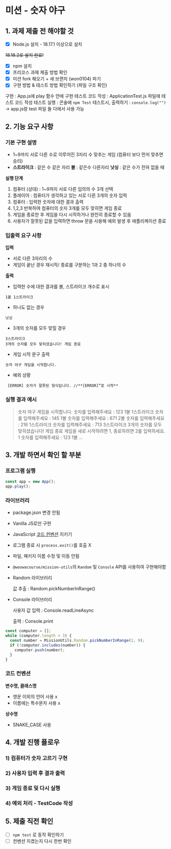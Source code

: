 # 미션 - 숫자 야구

## 1. 과제 제출 전 해야할 것

- [x]  Node.js 설치 - 18.17.1 이상으로 설치

  ~~18.18.2로 설치 완료!~~

- [x]  npm 설치
- [x]  프리코스 과제 제출 방법 확인
- [x]  미션 fork 해오기 + 새 브랜치 (won0104) 파기
- [x]  구현 방법 & 테스트 방법 확인하기 (파일 구조 확인)

  구현 : App.js에 play 함수 안에 구현
  테스트 코드 작성 : ApplicationTest.js 파일에 테스트 코드 작성
  테스트 실행 : 콘솔에 `npm Test`
  테스트시, 출력하기 : `console.log("")`  → app.js랑 test 파일 둘 다에서 사용 가능


## 2. 기능 요구 사항

### 기본 구현 설명

- 1~9까지 서로 다른 수로 이루어진 3자리 수 맞추는 게임 (컴퓨터 보다 먼저 맞추면 승리)
- **스트라이크** : 같은 수 같은 자리
  **볼** : 같은수 다른자리
  **낫싱** : 같은 수가 전혀 없을 때

**실행 단계**

1. 컴퓨터 (상대) : 1~9까지 서로 다른 임의의 수 3개 선택
2. 플레이어 : 컴퓨터가 생각하고 있는 서로 다른 3개의 숫자 입력
3. 컴퓨터 : 입력한 숫자에 대한 결과 출력
4. 1,2,3 반복하여 컴퓨터의 숫자 3개를 모두 맞히면 게임 종료
5. 게임을 종료한 후 게임을 다시 시작하거나 완전히 종료할 수 있음
6. 사용자가 잘못된 값을 입력하면 throw 문을 사용해 예외 발생 후 애플리케이션 종료

### 입출력 요구 사항

**입력**

- 서로 다른 3자리의 수
- 게임이 끝난 경우 재시작/ 종료를 구분하는 1과 2 중 하나의 수

**출력**

- 입력한 수에 대한 결과를 볼, 스트라이크 개수로 표시

```
1볼 1스트라이크
```

- 하나도 없는 경우

```
낫싱
```

- 3개의 숫자를 모두 맞힐 경우

```
3스트라이크
3개의 숫자를 모두 맞히셨습니다! 게임 종료
```

- 게임 시작 문구 출력

```
숫자 야구 게임을 시작합니다.
```

- 예외 상황

```
 [ERROR] 숫자가 잘못된 형식입니다. //**[ERROR]“로 시작**
```

### 실행 결과 예시

> 숫자 야구 게임을 시작합니다.
숫자를 입력해주세요 : 123
1볼 1스트라이크
숫자를 입력해주세요 : 145
1볼
숫자를 입력해주세요 : 671
2볼
숫자를 입력해주세요 : 216
1스트라이크
숫자를 입력해주세요 : 713
3스트라이크
3개의 숫자를 모두 맞히셨습니다! 게임 종료
게임을 새로 시작하려면 1, 종료하려면 2를 입력하세요.
1
숫자를 입력해주세요 : 123
1볼
...
>

## 3. 개발 하면서 확인 할 부분

### 프로그램 실행

```jsx
const app = new App();
app.play();
```

### 라이브러리

- package.json 변경 안됨
- Vanilla JS로만 구현
- JavaScript [코드 컨벤션](https://www.notion.so/2299d7afa7d54109ac9c9f3700f4f6ed?pvs=21) 지키기
- 로그램 종료 시 `process.exit()`를 호출 X
- 파일, 패키지 이름 수정 및 이동 안됨
- `@woowacourse/mission-utils`의 `Random` 및 `Console` API를 사용하여 구현해야함
- Random 라이브러리

  값 추출 : Random.pickNumberInRange()

- Console 라이브러리

  사용자 값 입력 : Console.readLineAsync

  출력 : Console.print


```jsx
const computer = [];
while (computer.length < 3) {
  const number = MissionUtils.Random.pickNumberInRange(1, 9);
  if (!computer.includes(number)) {
    computer.push(number);
  }
}
```

### 코드 컨벤션

**변수명, 클래스명**

- 영문 이외의 언어 사용 x
- 이름에는 특수문자 사용 x

**상수명**

- SNAKE_CASE 사용

## 4. 개발 진행 플로우

### 1) 컴퓨터가 숫자 고르기 구현

### 2) 사용자 입력 후 결과 출력

### 3) 게임 종료 및 다시 실행

### 4) 예외 처리 - TestCode 작성

## 5. 제출 직전 확인

- [ ]  `npm test` 로 동작 확인하기
- [ ]  컨벤션 지켰는지 다시 한번 확인